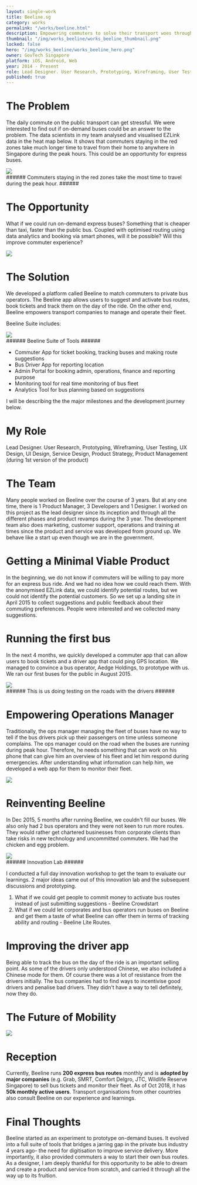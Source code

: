 ```yaml
---
layout: single-work
title: Beeline.sg
category: works
permalink: "/works/beeline.html"
description: Empowering commuters to solve their transport woes through crowdsourcing.
thumbnail: "/img/works_beeline/works_beeline_thumbnail.png"
locked: false
hero: "/img/works_beeline/works_beeline_hero.png"
owner: GovTech Singapore
platform: iOS, Android, Web
year: 2014 - Present
role: Lead Designer. User Research, Prototyping, Wireframing, User Testing, UX Design, UI Design, Service Design, Product Strategy, Product Management
published: true
---
```


# The Problem #

  The daily commute on the public transport can get stressful. We were interested to find out if on-demand buses could be an answer to the problem. The data scientists in my team analysed and visualised EZLink data in the heat map below. It shows that commuters staying in the red zones take much longer time to travel from their home to anywhere in Singapore during the peak hours. This could be an opportunity for express buses.

  <div><img src="/img/works_beeline/beeline_heatmap.svg"></div>
###### Commuters staying in the red zones take the most time to travel during the peak hour. ######

# The Opportunity #
What if we could run on-demand express buses? Something that is cheaper than taxi, faster than the public bus. Coupled with optimised routing using data analytics and booking via smart phones, will it be possible? Will this improve commuter experience?
  <div><img src="/img/works_beeline/beeline_sharedtransit.svg"></div>

# The Solution #
We developed a platform called Beeline to match commuters to private bus operators. The Beeline app allows users to suggest and activate bus routes, book tickets and track them on the day of the ride. On the other end, Beeline empowers transport companies to manage and operate their fleet.

Beeline Suite includes:

<div><img src="/img/works_beeline/beeline_suite.svg"></div>
###### Beeline Suite of Tools ######

- Commuter App for ticket booking, tracking buses and making route suggestions
- Bus Driver App for reporting location
- Admin Portal for booking admin, operations, finance and reporting purpose
- Monitoring tool for real time monitoring of bus fleet
- Analytics Tool for bus planning based on suggestions

I will be describing the the major milestones and the development journey below.

# My Role #
Lead Designer. User Research, Prototyping, Wireframing, User Testing, UX Design, UI Design, Service Design, Product Strategy, Product Management (during 1st version of the product)

# The Team #
Many people worked on Beeline over the course of 3 years. But at any one time, there is 1 Product Manager, 3 Developers and 1 Designer. I worked on this project as the lead designer since its inception and through all the different phases and product revamps during the 3 year. The development team also does marketing, customer support, operations and training at times since the product and service was developed from ground up. We behave like a start up even though we are in the government.

# Getting a Minimal Viable Product #
In the beginning, we do not know if commuters will be willing to pay more for an express bus ride. And we had no idea how we could reach them.
With the anonymised EZLink data, we could identify potential routes, but we could not identify the potential customers. So we set up a landing site in April 2015 to collect suggestions and public feedback about their commuting preferences. People were interested and we collected many suggestions.

# Running the first bus #
In the next 4 months, we quickly developed a commuter app that can allow users to book tickets and a driver app that could ping GPS location.
We managed to convince a bus operator, Aedge Holdings, to prototype with us. We ran our first buses for the public in August 2015.
<div><img src="/img/works_beeline/beeline_testingsessions.png"></div>
###### This is us doing testing on the roads with the drivers ######

# Empowering Operations Manager #
Traditionally, the ops manager managing the fleet of buses have no way to tell if the bus drivers pick up their passengers on time unless someone complains. The ops manager could on the road when the buses are running during peak hour. Therefore, he needs something that can work on his phone that can give him an overview of his fleet and let him respond during emergencies. After understanding what information can help him, we developed a web app for them to monitor their fleet.
<div><img src="/img/works_beeline/beeline_opstool.png"></div>

# Reinventing Beeline #
In Dec 2015, 5 months after running Beeline, we couldn't fill our buses. We also only had 2 bus operators and they were not keen to run more routes. They would rather get chartered businesses from corporate clients than take risks in new technology and uncommitted commuters. We had the chicken and egg problem.

<div><img src="/img/works_beeline/beeline_innovationlab.png"></div>
###### Innovation Lab ######

I conducted a full day innovation workshop to get the team to evaluate our learnings.
2 major ideas came out of this innovation lab and the subsequent discussions and prototyping.
1. What if we could get people to commit money to activate bus routes instead of just submitting suggestions - Beeline Crowdstart
2. What if we could let corporates and bus operators run buses on Beeline and get them a taste of what Beeline can offer them in terms of tracking ability and routing - Beeline Lite Routes.

# Improving the driver app #
Being able to track the bus on the day of the ride is an important selling point.
As some of the drivers only understood Chinese, we also included a Chinese mode for them.
Of course there was a lot of resistance from the drivers initially. The bus companies had to find ways to incentivise good drivers and penalise bad drivers. They didn't have a way to tell definitely, now they do.

# The Future of Mobility #
<div><img src="/img/works_beeline/beeline_futureofmobility.svg"></div>

# Reception #
Currently, Beeline runs **200 express bus routes** monthly and is **adopted by major companies** (e.g. Grab, SMRT, Comfort Delgro, JTC, Wildlife Reserve Singapore) to sell bus tickets and monitor their fleet. As of Oct 2018, it has **50k monthly active users**. Transport organisations from other countries also consult Beeline on our experience and learnings.

# Final Thoughts #
Beeline started as an experiment to prototype on-demand buses. It evolved into a full suite of tools that bridges a jarring gap in the private bus industry 4 years ago- the need for digitisation to improve service delivery. More importantly, it also provided commuters a way to start their own bus routes. As a designer, I am deeply thankful for this opportunity to be able to dream and create a product and service from scratch, and carried it through all the way up to its fruition.
